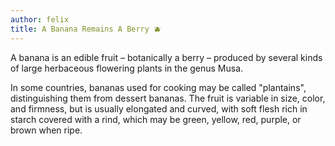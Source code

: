 ```yaml
---
author: felix
title: A Banana Remains A Berry 🫐
---
```

A banana is an edible fruit – botanically a berry – produced by several kinds
of large herbaceous flowering plants in the genus Musa.


In some countries, bananas used for cooking may be called "plantains",
distinguishing them from dessert bananas. The fruit is variable in size, color,
and firmness, but is usually elongated and curved, with soft flesh rich in
starch covered with a rind, which may be green, yellow, red, purple, or brown
when ripe.
